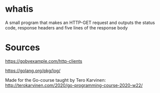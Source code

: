 # whatis
A small program that makes an HTTP-GET request and outputs the status code, response headers and five lines of the response body

# Sources

https://gobyexample.com/http-clients

https://golang.org/pkg/log/

Made for the Go-course taught by Tero Karvinen:
http://terokarvinen.com/2020/go-programming-course-2020-w22/
